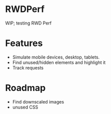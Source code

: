 RWDPerf
=======

WIP; testing RWD Perf


Features
========
- Simulate mobile devices, desktop, tablets.
- Find unused/hidden elements and highlight it
- Track requests 


Roadmap
=======
- Find downscaled images
- unused CSS
